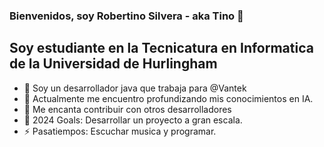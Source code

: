 ### Bienvenidos, soy Robertino Silvera - aka Tino 👋

## Soy estudiante en la Tecnicatura en Informatica de la Universidad de Hurlingham

- 🔭 Soy un desarrollador java que trabaja para @Vantek
- 🌱 Actualmente me encuentro profundizando mis conocimientos en IA.
- 👯 Me encanta contribuir con otros desarrolladores
- 🥅 2024 Goals: Desarrollar un proyecto a gran escala.
- ⚡ Pasatiempos: Escuchar musica y programar.


